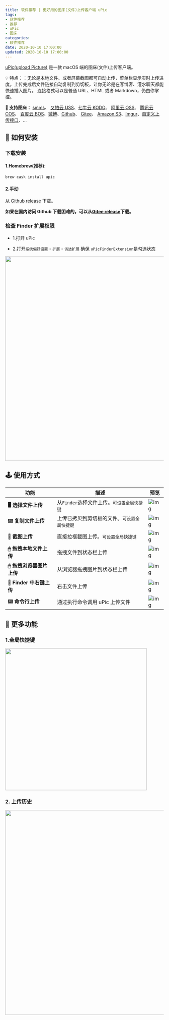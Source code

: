 ```yaml
---
title: 软件推荐 | 更好用的图床(文件)上传客户端 uPic
tags:
- 软件推荐
- 推荐
- uPic
- 图床
categories:
- 软件推荐
date: 2020-10-10 17:00:00
updated: 2020-10-10 17:00:00
---
```


[uPic(upload Picture)](https://github.com/gee1k/uPic) 是一款 macOS 端的图床(文件)上传客户端。

💡 特点：：无论是本地文件、或者屏幕截图都可自动上传，菜单栏显示实时上传进度。上传完成后文件链接自动复制到剪切板，让你无论是在写博客、灌水聊天都能快速插入图片。 连接格式可以是普通 URL、HTML 或者 Markdown，仍由你掌控。

**🔋 支持图床：** [smms](https://sm.ms/)、 [又拍云 USS](https://www.upyun.com/products/file-storage)、[七牛云 KODO](https://www.qiniu.com/products/kodo)、 [阿里云 OSS](https://www.aliyun.com/product/oss/)、 [腾讯云 COS](https://cloud.tencent.com/product/cos)、 [百度云 BOS](https://cloud.baidu.com/product/bos.html)、[微博](https://weibo.com/)、[Github](https://github.com/settings/tokens)、 [Gitee](https://gitee.com/profile/personal_access_tokens)、 [Amazon S3](https://aws.amazon.com/cn/s3/)、[Imgur](https://imgur.com/)、[自定义上传接口](https://blog.svend.cc/upic/tutorials/custom)、...

<!-- more -->

## 🚀 如何安装

### 下载安装

#### 1.Homebrew(推荐):

```
brew cask install upic
```

#### 2.手动

从 [Github release](https://github.com/gee1k/uPic/releases) 下载。

**如果在国内访问 Github 下载困难的，可以从[Gitee release](https://gitee.com/gee1k/uPic/releases)下载。**

### 检查 Finder 扩展权限

- 1.打开 uPic

- 2.打开`系统偏好设置` - `扩展` - `访达扩展` 确保 `uPicFinderExtension`是勾选状态

<img src="https://up-img.yonghong.tech/pic/2020/10/10-17-07-68747470733a2f2f63646e2e6a7364656c6976722e6e65742f67682f676565316b2f6f7373406d61737465722f73637265656e73686f742f755069632d636e2f66696e6465722d657874656e73696f6e2e706e67-DYYKob.png" width="650px" style="margin: 0 auto;"/>

## 🕹 使用方式

| 功能                     | 描述                                         | 预览                                                         |
| ------------------------ | -------------------------------------------- | ------------------------------------------------------------ |
| **🖥 选择文件上传**       | 从`Finder`选择文件上传。`可设置全局快捷键`   | ![img](https://up-img.yonghong.tech/pic/2020/10/10-17-07-68747470733a2f2f63646e2e6a7364656c6976722e6e65742f67682f676565316b2f6f7373406d61737465722f73637265656e73686f742f755069632d636e2f73656c65637446696c652e676966-VqFefp.gif) |
| **⌨️ 复制文件上传**       | 上传已拷贝到剪切板的文件。`可设置全局快捷键` | ![img](https://up-img.yonghong.tech/pic/2020/10/10-17-07-68747470733a2f2f63646e2e6a7364656c6976722e6e65742f67682f676565316b2f6f7373406d61737465722f73637265656e73686f742f755069632d636e2f7061737465626f6172642e676966-hBiI5s.gif) |
| **📸 截图上传**           | 直接拉框截图上传。`可设置全局快捷键`         | ![img](https://up-img.yonghong.tech/pic/2020/10/10-17-07-68747470733a2f2f63646e2e6a7364656c6976722e6e65742f67682f676565316b2f6f7373406d61737465722f73637265656e73686f742f755069632d636e2f73637265656e73686f742e676966-91Kj7l.gif) |
| **🖱 拖拽本地文件上传**   | 拖拽文件到状态栏上传                         | ![img](https://up-img.yonghong.tech/pic/2020/10/10-17-07-68747470733a2f2f63646e2e6a7364656c6976722e6e65742f67682f676565316b2f6f7373406d61737465722f73637265656e73686f742f755069632d636e2f6472616746696c652e676966-5Dzzbw.gif) |
| **🖱 拖拽浏览器图片上传** | 从浏览器拖拽图片到状态栏上传                 | ![img](https://up-img.yonghong.tech/pic/2020/10/10-17-07-68747470733a2f2f63646e2e6a7364656c6976722e6e65742f67682f676565316b2f6f7373406d61737465722f73637265656e73686f742f755069632d636e2f6472616746726f6d42726f777365722e676966-QYEBH7.gif) |
| **📂 Finder 中右键上传**  | 右击文件上传                                 | ![img](https://up-img.yonghong.tech/pic/2020/10/10-17-07-68747470733a2f2f63646e2e6a7364656c6976722e6e65742f67682f676565316b2f6f7373406d61737465722f73637265656e73686f742f755069632d636e2f636f6e746578746d656e752e676966-7Nmsoo.gif) |
| **⌨️ 命令行上传**         | 通过执行命令调用 uPic 上传文件               | ![img](https://up-img.yonghong.tech/pic/2020/10/10-17-07-68747470733a2f2f63646e2e6a7364656c6976722e6e65742f67682f676565316b2f6f7373406d61737465722f73637265656e73686f742f755069632d636e2f636c692e676966-uqE7yy.gif) |

## 🧰 更多功能

### 1.全局快捷键

<img src="https://up-img.yonghong.tech/pic/2020/10/10-17-07-68747470733a2f2f63646e2e6a7364656c6976722e6e65742f67682f676565316b2f6f7373406d61737465722f73637265656e73686f742f755069632d636e2f73686f7274637574732e706e67-eWTput.png" width="450px" style="margin: 0 auto;"/>

### 2. 上传历史

<img src="https://up-img.yonghong.tech/pic/2020/10/10-17-07-68747470733a2f2f63646e2e6a7364656c6976722e6e65742f67682f676565316b2f6f7373406d61737465722f73637265656e73686f742f755069632d636e2f686973746f72792e706e67-Ad5U62.png" width="650px" style="margin: 0 auto;"/>




